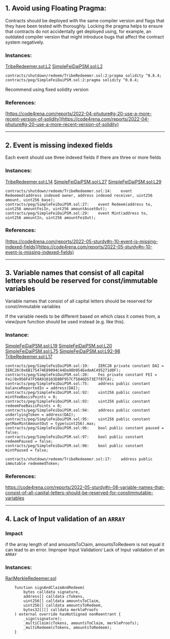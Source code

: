 
## 1. Avoid using Floating Pragma:

Contracts should be deployed with the same compiler version and flags that they have been tested with thoroughly. Locking the pragma helps to ensure that contracts do not accidentally get deployed using, for example, an outdated compiler version that might introduce bugs that affect the contract system negatively.

### Instances:
[TribeRedeemer.sol:L2](https://github.com/code-423n4/2022-09-tribe/blob/main/contracts/shutdown/redeem/TribeRedeemer.sol#L2)
[SimpleFeiDaiPSM.sol:L2](https://github.com/code-423n4/2022-09-tribe/blob/main/contracts/peg/SimpleFeiDaiPSM.sol#L2)
```
contracts/shutdown/redeem/TribeRedeemer.sol:2:pragma solidity ^0.8.4;
contracts/peg/SimpleFeiDaiPSM.sol:2:pragma solidity ^0.8.4;
``` 
Recommend using fixed solidity version

### References:

[https://code4rena.com/reports/2022-04-phuture#g-20-use-a-more-recent-version-of-solidity](https://code4rena.com/reports/2022-04-phuture#g-20-use-a-more-recent-version-of-solidity)

-----

## 2. Event is missing indexed fields

Each event should use three indexed fields if there are three or more fields

### Instances:
[TribeRedeemer.sol:L14](https://github.com/code-423n4/2022-09-tribe/blob/main/contracts/shutdown/redeem/TribeRedeemer.sol#L14)
[SimpleFeiDaiPSM.sol:L27](https://github.com/code-423n4/2022-09-tribe/blob/main/contracts/peg/SimpleFeiDaiPSM.sol#L27)
[SimpleFeiDaiPSM.sol:L29](https://github.com/code-423n4/2022-09-tribe/blob/main/contracts/peg/SimpleFeiDaiPSM.sol#L29)
```
contracts/shutdown/redeem/TribeRedeemer.sol:14:    event Redeemed(address indexed owner, address indexed receiver, uint256 amount, uint256 base);
contracts/peg/SimpleFeiDaiPSM.sol:27:    event Redeem(address to, uint256 amountFeiIn, uint256 amountAssetOut);
contracts/peg/SimpleFeiDaiPSM.sol:29:    event Mint(address to, uint256 amountIn, uint256 amountFeiOut);

```

### References:

[https://code4rena.com/reports/2022-05-sturdy#n-10-event-is-missing-indexed-fields](https://code4rena.com/reports/2022-05-sturdy#n-10-event-is-missing-indexed-fields)

-----

## 3. Variable names that consist of all capital letters should be reserved for const/immutable variables

Variable names that consist of all capital letters should be reserved for const/immutable variables

If the variable needs to be different based on which class it comes from, a view/pure function should be used instead (e.g. like this).

### Instance:
[SimpleFeiDaiPSM.sol:L19](https://github.com/code-423n4/2022-09-tribe/blob/main/contracts/peg/SimpleFeiDaiPSM.sol#L19)
[SimpleFeiDaiPSM.sol:L20](https://github.com/code-423n4/2022-09-tribe/blob/main/contracts/peg/SimpleFeiDaiPSM.sol#L20)
[SimpleFeiDaiPSM.sol:L75](https://github.com/code-423n4/2022-09-tribe/blob/main/contracts/peg/SimpleFeiDaiPSM.sol#L75)
[SimpleFeiDaiPSM.sol:L92-98](https://github.com/code-423n4/2022-09-tribe/blob/main/contracts/peg/SimpleFeiDaiPSM.sol#L92-L98)
[TribeRedeemer.sol:L17](https://github.com/code-423n4/2022-09-tribe/blob/main/contracts/shutdown/redeem/TribeRedeemer.sol#L17)
```
contracts/peg/SimpleFeiDaiPSM.sol:19:    IERC20 private constant DAI = IERC20(0x6B175474E89094C44Da98b954EedeAC495271d0F);
contracts/peg/SimpleFeiDaiPSM.sol:20:    Fei private constant FEI = Fei(0x956F47F50A910163D8BF957Cf5846D573E7f87CA);
contracts/peg/SimpleFeiDaiPSM.sol:75:    address public constant balanceReportedIn = address(DAI);
contracts/peg/SimpleFeiDaiPSM.sol:92:    uint256 public constant mintFeeBasisPoints = 0;
contracts/peg/SimpleFeiDaiPSM.sol:93:    uint256 public constant redeemFeeBasisPoints = 0;
contracts/peg/SimpleFeiDaiPSM.sol:94:    address public constant underlyingToken = address(DAI);
contracts/peg/SimpleFeiDaiPSM.sol:95:    uint256 public constant getMaxMintAmountOut = type(uint256).max;
contracts/peg/SimpleFeiDaiPSM.sol:96:    bool public constant paused = false;
contracts/peg/SimpleFeiDaiPSM.sol:97:    bool public constant redeemPaused = false;
contracts/peg/SimpleFeiDaiPSM.sol:98:    bool public constant mintPaused = false;

contracts/shutdown/redeem/TribeRedeemer.sol:17:    address public immutable redeemedToken;

```

### References:
https://code4rena.com/reports/2022-05-sturdy#n-08-variable-names-that-consist-of-all-capital-letters-should-be-reserved-for-constimmutable-variables

-----

## 4. Lack of Input validation of an `ARRAY`

### Impact
if the array length of and amountsToClaim, amountsToRedeem is not equal it can lead to an error.
Improper Input Validation/ Lack of Input validation of an `ARRAY`

### Instances:
[RariMerkleRedeemer.sol](https://github.com/code-423n4/2022-09-tribe/blob/769b0586b4975270b669d7d1581aa5672d6999d5/contracts/shutdown/fuse/RariMerkleRedeemer.sol#L107-L118)
```
    function signAndClaimAndRedeem(
        bytes calldata signature,
        address[] calldata cTokens,
        uint256[] calldata amountsToClaim,
        uint256[] calldata amountsToRedeem,
        bytes32[][] calldata merkleProofs
    ) external override hasNotSigned nonReentrant {
        _sign(signature);
        _multiClaim(cTokens, amountsToClaim, merkleProofs);
        _multiRedeem(cTokens, amountsToRedeem);
    }
```